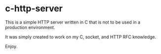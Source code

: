 # c-http-server
This is a simple HTTP server written in C that is not to be used in a production environment.

It was simply created to work on my C, socket, and HTTP RFC knowledge.

Enjoy.